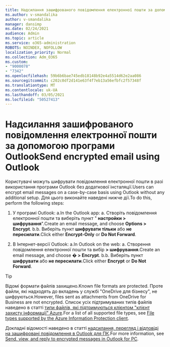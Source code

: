 ```yaml
---
title: Надсилання зашифрованого повідомлення електронної пошти за допомогою програми Outlook
ms.author: v-smandalika
author: v-smandalika
manager: dansimp
ms.date: 02/24/2021
audience: Admin
ms.topic: article
ms.service: o365-administration
ROBOTS: NOINDEX, NOFOLLOW
localization_priority: Normal
ms.collection: Adm_O365
ms.custom:
- "9000078"
- "7342"
ms.openlocfilehash: 59b6b6bae745edb18148b92e4a5514d62e2aa086
ms.sourcegitcommit: c202c0df2d141e63f4f7eb13a56efbfc2f57348f
ms.translationtype: MT
ms.contentlocale: uk-UA
ms.lasthandoff: 03/05/2021
ms.locfileid: "50527413"
---
```

# <a name="send-encrypted-email-using-outlook"></a><span data-ttu-id="81a6c-102">Надсилання зашифрованого повідомлення електронної пошти за допомогою програми Outlook</span><span class="sxs-lookup"><span data-stu-id="81a6c-102">Send encrypted email using Outlook</span></span>

<span data-ttu-id="81a6c-103">Користувачі можуть шифрувати повідомлення електронної пошти в разі використання програми Outlook без додаткової інсталяції.</span><span class="sxs-lookup"><span data-stu-id="81a6c-103">Users can encrypt email messages on a case-by-case basis using Outlook without any additional setup.</span></span> <span data-ttu-id="81a6c-104">Для цього виконайте наведені нижче дії.</span><span class="sxs-lookup"><span data-stu-id="81a6c-104">To do this, perform the following steps:</span></span>

1. <span data-ttu-id="81a6c-105">У програмі Outlook: a.</span><span class="sxs-lookup"><span data-stu-id="81a6c-105">In the Outlook app: a.</span></span> <span data-ttu-id="81a6c-106">Створіть повідомлення електронної пошти та виберіть пункт " **настройки > шифрування**".</span><span class="sxs-lookup"><span data-stu-id="81a6c-106">Create an email message, and choose **Options > Encrypt**.</span></span> 
    <span data-ttu-id="81a6c-107">b.</span><span class="sxs-lookup"><span data-stu-id="81a6c-107">b.</span></span> <span data-ttu-id="81a6c-108">Виберіть пункт **шифрувати тільки** або **не пересилати**.</span><span class="sxs-lookup"><span data-stu-id="81a6c-108">Click either **Encrypt-Only** or **Do Not Forward**.</span></span>

2. <span data-ttu-id="81a6c-109">В Інтернет-версії Outlook: a.</span><span class="sxs-lookup"><span data-stu-id="81a6c-109">In Outlook on the web: a.</span></span> <span data-ttu-id="81a6c-110">Створення повідомлення електронної пошти та вибір **> шифрування**.</span><span class="sxs-lookup"><span data-stu-id="81a6c-110">Create an email message, and choose **� > Encrypt**.</span></span>
    <span data-ttu-id="81a6c-111">b.</span><span class="sxs-lookup"><span data-stu-id="81a6c-111">b.</span></span> <span data-ttu-id="81a6c-112">Виберіть пункт **шифрувати** або **не пересилати**.</span><span class="sxs-lookup"><span data-stu-id="81a6c-112">Click either **Encrypt** or **Do Not Forward**.</span></span>

> [!TIP]
> <span data-ttu-id="81a6c-113">Відомі формати файлів захищено.</span><span class="sxs-lookup"><span data-stu-id="81a6c-113">Known file formats are protected.</span></span> <span data-ttu-id="81a6c-114">Проте файли, які надходять до вкладень у службі "OneDrive для бізнесу", не шифруються.</span><span class="sxs-lookup"><span data-stu-id="81a6c-114">However, files sent as attachments from OneDrive for Business are not encrypted.</span></span> <span data-ttu-id="81a6c-115">Список усіх підтримуваних типів файлів наведено в статті [типи файлів, які підтримуються клієнтом "клієнт захисту інформації" Azure](https://docs.microsoft.com/azure/information-protection/rms-client/client-admin-guide-file-types).</span><span class="sxs-lookup"><span data-stu-id="81a6c-115">For a list of all supported file types, see [File types supported by the Azure Information Protection client](https://docs.microsoft.com/azure/information-protection/rms-client/client-admin-guide-file-types).</span></span>

<span data-ttu-id="81a6c-116">Докладні відомості наведено в статті [надсилання, перегляд і відповіді на зашифровані повідомлення в Outlook для ПК](https://support.microsoft.com/topic/send-view-and-reply-to-encrypted-messages-in-outlook-for-pc-eaa43495-9bbb-4fca-922a-df90dee51980).</span><span class="sxs-lookup"><span data-stu-id="81a6c-116">For more information, see [Send, view, and reply to encrypted messages in Outlook for PC](https://support.microsoft.com/topic/send-view-and-reply-to-encrypted-messages-in-outlook-for-pc-eaa43495-9bbb-4fca-922a-df90dee51980).</span></span>



